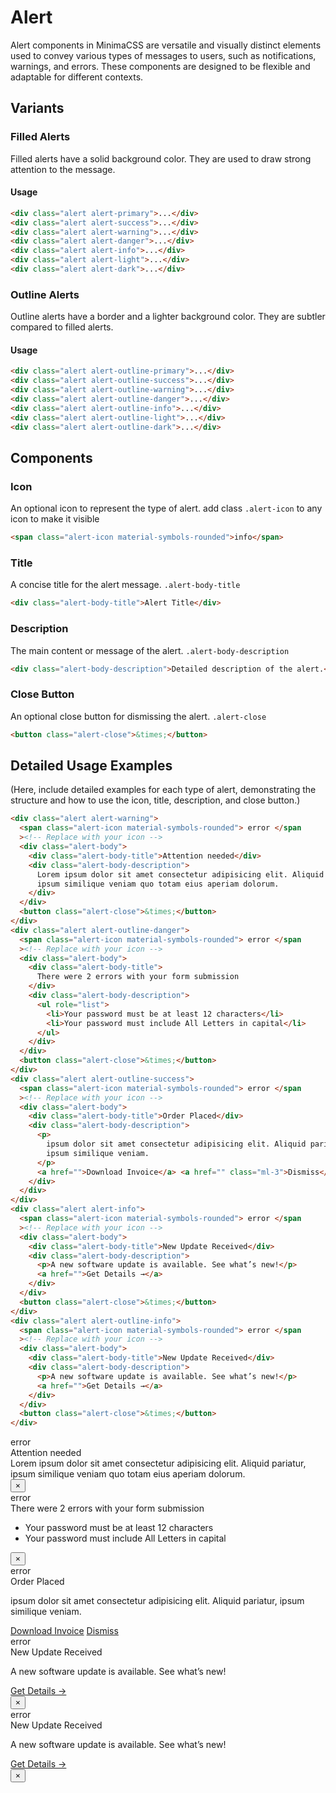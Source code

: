 # Alert

Alert components in MinimaCSS are versatile and visually distinct elements used to convey various types of messages to users, such as notifications, warnings, and errors. These components are designed to be flexible and adaptable for different contexts.

## Variants

### Filled Alerts

Filled alerts have a solid background color. They are used to draw strong attention to the message.

#### Usage

```html
<div class="alert alert-primary">...</div>
<div class="alert alert-success">...</div>
<div class="alert alert-warning">...</div>
<div class="alert alert-danger">...</div>
<div class="alert alert-info">...</div>
<div class="alert alert-light">...</div>
<div class="alert alert-dark">...</div>
```

### Outline Alerts

Outline alerts have a border and a lighter background color. They are subtler compared to filled alerts.

#### Usage

```html
<div class="alert alert-outline-primary">...</div>
<div class="alert alert-outline-success">...</div>
<div class="alert alert-outline-warning">...</div>
<div class="alert alert-outline-danger">...</div>
<div class="alert alert-outline-info">...</div>
<div class="alert alert-outline-light">...</div>
<div class="alert alert-outline-dark">...</div>
```

## Components

### Icon

An optional icon to represent the type of alert. add class `.alert-icon` to any icon to make it visible

```html
<span class="alert-icon material-symbols-rounded">info</span>
```

### Title

A concise title for the alert message. `.alert-body-title`

```html
<div class="alert-body-title">Alert Title</div>
```

### Description

The main content or message of the alert. `.alert-body-description`

```html
<div class="alert-body-description">Detailed description of the alert.</div>
```

### Close Button

An optional close button for dismissing the alert. `.alert-close`

```html
<button class="alert-close">&times;</button>
```

## Detailed Usage Examples

(Here, include detailed examples for each type of alert, demonstrating the structure and how to use the icon, title, description, and close button.)

```html
<div class="alert alert-warning">
  <span class="alert-icon material-symbols-rounded"> error </span
  ><!-- Replace with your icon -->
  <div class="alert-body">
    <div class="alert-body-title">Attention needed</div>
    <div class="alert-body-description">
      Lorem ipsum dolor sit amet consectetur adipisicing elit. Aliquid pariatur,
      ipsum similique veniam quo totam eius aperiam dolorum.
    </div>
  </div>
  <button class="alert-close">&times;</button>
</div>
<div class="alert alert-outline-danger">
  <span class="alert-icon material-symbols-rounded"> error </span
  ><!-- Replace with your icon -->
  <div class="alert-body">
    <div class="alert-body-title">
      There were 2 errors with your form submission
    </div>
    <div class="alert-body-description">
      <ul role="list">
        <li>Your password must be at least 12 characters</li>
        <li>Your password must include All Letters in capital</li>
      </ul>
    </div>
  </div>
  <button class="alert-close">&times;</button>
</div>
<div class="alert alert-outline-success">
  <span class="alert-icon material-symbols-rounded"> error </span
  ><!-- Replace with your icon -->
  <div class="alert-body">
    <div class="alert-body-title">Order Placed</div>
    <div class="alert-body-description">
      <p>
        ipsum dolor sit amet consectetur adipisicing elit. Aliquid pariatur,
        ipsum similique veniam.
      </p>
      <a href="">Download Invoice</a> <a href="" class="ml-3">Dismiss</a>
    </div>
  </div>
</div>
<div class="alert alert-info">
  <span class="alert-icon material-symbols-rounded"> error </span
  ><!-- Replace with your icon -->
  <div class="alert-body">
    <div class="alert-body-title">New Update Received</div>
    <div class="alert-body-description">
      <p>A new software update is available. See what’s new!</p>
      <a href="">Get Details →</a>
    </div>
  </div>
  <button class="alert-close">&times;</button>
</div>
<div class="alert alert-outline-info">
  <span class="alert-icon material-symbols-rounded"> error </span
  ><!-- Replace with your icon -->
  <div class="alert-body">
    <div class="alert-body-title">New Update Received</div>
    <div class="alert-body-description">
      <p>A new software update is available. See what’s new!</p>
      <a href="">Get Details →</a>
    </div>
  </div>
  <button class="alert-close">&times;</button>
</div>
```

<div class="component-preview d-block">
<div class="alert alert-warning">
    <span class="alert-icon material-symbols-rounded">
        error
    </span><!-- Replace with your icon -->
    <div class="alert-body">
        <div class="alert-body-title">Attention needed</div>
        <div class="alert-body-description">
            Lorem ipsum dolor sit amet consectetur adipisicing elit. Aliquid pariatur, ipsum similique veniam
            quo totam eius aperiam dolorum.
        </div>
    </div>
    <button class="alert-close">&times;</button>
</div>
<div class="alert alert-outline-danger">
    <span class="alert-icon material-symbols-rounded">
        error
    </span><!-- Replace with your icon -->
    <div class="alert-body">
        <div class="alert-body-title">There were 2 errors with your form submission</div>
        <div class="alert-body-description">
            <ul role="list">
                <li>Your password must be at least 12 characters</li>
                <li>Your password must include All Letters in capital</li>
            </ul>
        </div>
    </div>
    <button class="alert-close">&times;</button>
</div>
<div class="alert alert-outline-success">
    <span class="alert-icon material-symbols-rounded">
        error
    </span><!-- Replace with your icon -->
    <div class="alert-body">
        <div class="alert-body-title">Order Placed</div>
        <div class="alert-body-description">
            <p>ipsum dolor sit amet consectetur adipisicing elit. Aliquid pariatur, ipsum similique veniam.</p>
            <a href="">Download Invoice</a> <a href="" class="ml-3">Dismiss</a>
        </div>
    </div>
</div>
<div class="alert alert-info">
    <span class="alert-icon material-symbols-rounded">
        error
    </span><!-- Replace with your icon -->
    <div class="alert-body">
        <div class="alert-body-title">New Update Received</div>
        <div class="alert-body-description">
            <p>A new software update is available. See what’s new!</p>
            <a href="">Get Details →</a>
        </div>
    </div>
    <button class="alert-close">&times;</button>
</div>
<div class="alert alert-outline-info">
    <span class="alert-icon material-symbols-rounded">
        error
    </span><!-- Replace with your icon -->
    <div class="alert-body">
        <div class="alert-body-title">New Update Received</div>
        <div class="alert-body-description">
            <p>A new software update is available. See what’s new!</p>
            <a href="">Get Details →</a>
        </div>
    </div>
    <button class="alert-close">&times;</button>
</div>
</div>
